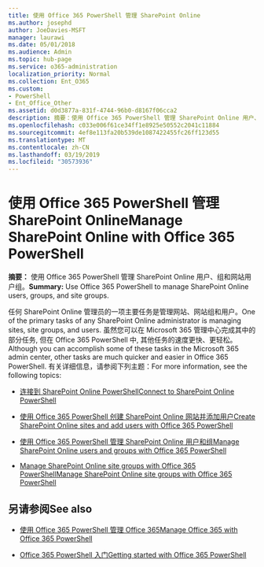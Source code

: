 ```yaml
---
title: 使用 Office 365 PowerShell 管理 SharePoint Online
ms.author: josephd
author: JoeDavies-MSFT
manager: laurawi
ms.date: 05/01/2018
ms.audience: Admin
ms.topic: hub-page
ms.service: o365-administration
localization_priority: Normal
ms.collection: Ent_O365
ms.custom:
- PowerShell
- Ent_Office_Other
ms.assetid: d0d3877a-831f-4744-96b0-d8167f06cca2
description: 摘要：使用 Office 365 PowerShell 管理 SharePoint Online 用户、组和网站组。
ms.openlocfilehash: c033e006f61ce34ff1e8925e50552c2041c11884
ms.sourcegitcommit: 4ef8e113fa20b539de1087422455fc26ff123d55
ms.translationtype: MT
ms.contentlocale: zh-CN
ms.lasthandoff: 03/19/2019
ms.locfileid: "30573936"
---
```

# <a name="manage-sharepoint-online-with-office-365-powershell"></a><span data-ttu-id="6f81c-103">使用 Office 365 PowerShell 管理 SharePoint Online</span><span class="sxs-lookup"><span data-stu-id="6f81c-103">Manage SharePoint Online with Office 365 PowerShell</span></span>

 <span data-ttu-id="6f81c-104">**摘要：** 使用 Office 365 PowerShell 管理 SharePoint Online 用户、组和网站用户组。</span><span class="sxs-lookup"><span data-stu-id="6f81c-104">**Summary:** Use Office 365 PowerShell to manage SharePoint Online users, groups, and site groups.</span></span>
  
<span data-ttu-id="6f81c-105">任何 SharePoint Online 管理员的一项主要任务是管理网站、网站组和用户。</span><span class="sxs-lookup"><span data-stu-id="6f81c-105">One of the primary tasks of any SharePoint Online administrator is managing sites, site groups, and users.</span></span> <span data-ttu-id="6f81c-106">虽然您可以在 Microsoft 365 管理中心完成其中的部分任务, 但在 Office 365 PowerShell 中, 其他任务的速度更快、更轻松。</span><span class="sxs-lookup"><span data-stu-id="6f81c-106">Although you can accomplish some of these tasks in the Microsoft 365 admin center, other tasks are much quicker and easier in Office 365 PowerShell.</span></span> <span data-ttu-id="6f81c-107">有关详细信息，请参阅下列主题：</span><span class="sxs-lookup"><span data-stu-id="6f81c-107">For more information, see the following topics:</span></span>

- [<span data-ttu-id="6f81c-108">连接到 SharePoint Online PowerShell</span><span class="sxs-lookup"><span data-stu-id="6f81c-108">Connect to SharePoint Online PowerShell</span></span>](https://docs.microsoft.com/en-us/powershell/sharepoint/sharepoint-online/connect-sharepoint-online?view=sharepoint-ps)
  
- [<span data-ttu-id="6f81c-109">使用 Office 365 PowerShell 创建 SharePoint Online 网站并添加用户</span><span class="sxs-lookup"><span data-stu-id="6f81c-109">Create SharePoint Online sites and add users with Office 365 PowerShell</span></span>](create-sharepoint-sites-and-add-users-with-powershell.md)
    
- [<span data-ttu-id="6f81c-110">使用 Office 365 PowerShell 管理 SharePoint Online 用户和组</span><span class="sxs-lookup"><span data-stu-id="6f81c-110">Manage SharePoint Online users and groups with Office 365 PowerShell</span></span>](manage-sharepoint-users-and-groups-with-powershell.md)
    
- [<span data-ttu-id="6f81c-111">Manage SharePoint Online site groups with Office 365 PowerShell</span><span class="sxs-lookup"><span data-stu-id="6f81c-111">Manage SharePoint Online site groups with Office 365 PowerShell</span></span>](manage-sharepoint-site-groups-with-powershell.md)
    
## <a name="see-also"></a><span data-ttu-id="6f81c-112">另请参阅</span><span class="sxs-lookup"><span data-stu-id="6f81c-112">See also</span></span>

- [<span data-ttu-id="6f81c-113">使用 Office 365 PowerShell 管理 Office 365</span><span class="sxs-lookup"><span data-stu-id="6f81c-113">Manage Office 365 with Office 365 PowerShell</span></span>](manage-office-365-with-office-365-powershell.md)

- [<span data-ttu-id="6f81c-114">Office 365 PowerShell 入门</span><span class="sxs-lookup"><span data-stu-id="6f81c-114">Getting started with Office 365 PowerShell</span></span>](getting-started-with-office-365-powershell.md)

